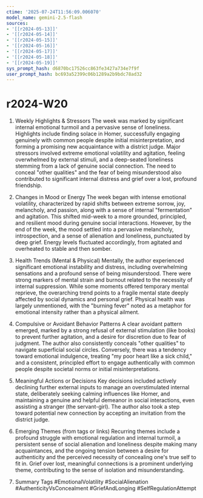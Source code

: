 ```yaml
---
ctime: '2025-07-24T11:56:09.006070'
model_name: gemini-2.5-flash
sources:
- '[[r2024-05-13]]'
- '[[r2024-05-14]]'
- '[[r2024-05-15]]'
- '[[r2024-05-16]]'
- '[[r2024-05-17]]'
- '[[r2024-05-18]]'
- '[[r2024-05-19]]'
sys_prompt_hash: d6870bc17526cc863fe3427a734e7f9f
user_prompt_hash: bc693a52399c06b1289a2b9bdc78ad32
---
```

# r2024-W20

1. Weekly Highlights & Stressors
The week was marked by significant internal emotional turmoil and a pervasive sense of loneliness. Highlights include finding solace in Homer, successfully engaging genuinely with common people despite initial misinterpretation, and forming a promising new acquaintance with a district judge. Major stressors involved extreme emotional volatility and agitation, feeling overwhelmed by external stimuli, and a deep-seated loneliness stemming from a lack of genuine social connection. The need to conceal "other qualities" and the fear of being misunderstood also contributed to significant internal distress and grief over a lost, profound friendship.

2. Changes in Mood or Energy
The week began with intense emotional volatility, characterized by rapid shifts between extreme sorrow, joy, melancholy, and passion, along with a sense of internal "fermentation" and agitation. This shifted mid-week to a more grounded, principled, and resilient mood during genuine social interactions. However, by the end of the week, the mood settled into a pervasive melancholy, introspection, and a sense of alienation and loneliness, punctuated by deep grief. Energy levels fluctuated accordingly, from agitated and overheated to stable and then somber.

3. Health Trends (Mental & Physical)
Mentally, the author experienced significant emotional instability and distress, including overwhelming sensations and a profound sense of being misunderstood. There were strong markers of mental strain and burnout related to the necessity of internal suppression. While some moments offered temporary mental reprieve, the overarching trend points to a fragile mental state deeply affected by social dynamics and personal grief. Physical health was largely unmentioned, with the "burning fever" noted as a metaphor for emotional intensity rather than a physical ailment.

4. Compulsive or Avoidant Behavior Patterns
A clear avoidant pattern emerged, marked by a strong refusal of external stimulation (like books) to prevent further agitation, and a desire for discretion due to fear of judgment. The author also consistently conceals "other qualities" to navigate superficial social circles. Conversely, there was a tendency toward emotional indulgence, treating "my poor heart like a sick child," and a consistent, principled effort to engage authentically with common people despite societal norms or initial misinterpretations.

5. Meaningful Actions or Decisions
Key decisions included actively declining further external inputs to manage an overstimulated internal state, deliberately seeking calming influences like Homer, and maintaining a genuine and helpful demeanor in social interactions, even assisting a stranger (the servant-girl). The author also took a step toward potential new connection by accepting an invitation from the district judge.

6. Emerging Themes (from tags or links)
Recurring themes include a profound struggle with emotional regulation and internal turmoil, a persistent sense of social alienation and loneliness despite making many acquaintances, and the ongoing tension between a desire for authenticity and the perceived necessity of concealing one's true self to fit in. Grief over lost, meaningful connections is a prominent underlying theme, contributing to the sense of isolation and misunderstanding.

7. Summary Tags
#EmotionalVolatility #SocialAlienation #AuthenticityVsConcealment #GriefAndLonging #SelfRegulationAttempt